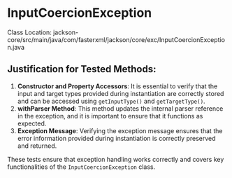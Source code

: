# InputCoercionException

Class Location: jackson-core/src/main/java/com/fasterxml/jackson/core/exc/InputCoercionException.java

## Justification for Tested Methods:
1. **Constructor and Property Accessors**: It is essential to verify that the input and target types provided during instantiation are correctly stored and can be accessed using `getInputType()` and `getTargetType()`.
2. **withParser Method**: This method updates the internal parser reference in the exception, and it is important to ensure that it functions as expected.
3. **Exception Message**: Verifying the exception message ensures that the error information provided during instantiation is correctly preserved and returned.

These tests ensure that exception handling works correctly and covers key functionalities of the `InputCoercionException` class.


